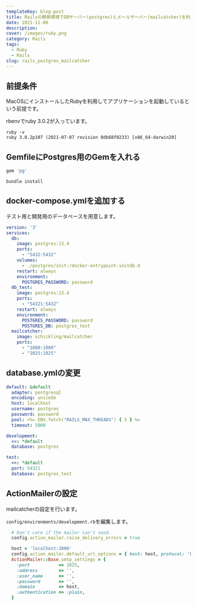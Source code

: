```yaml
---
templateKey: blog-post
title: Railsの開発環境でDBサーバー(postgres)とメールサーバー(mailcatcher)を利用する
date: 2021-11-08
description: 
cover: /images/ruby.png
category: Rails
tags:
  - Ruby
  - Rails
slug: rails_postgres_mailcatcher
---
```

  
## 前提条件

MacOSにインストールしたRubyを利用してアプリケーションを起動しているという前提です。

rbenvでruby 3.0.2が入っています。

```shell
ruby -v
ruby 3.0.2p107 (2021-07-07 revision 0db68f0233) [x86_64-darwin20]
```

## GemfileにPostgres用のGemを入れる

```ruby
gem 'pg'
```

```shell
bundle install
```

## docker-compose.ymlを追加する

テスト用と開発用のデータベースを用意します。

```yaml
version: '3'
services:
  db:
    image: postgres:13.4
    ports:
      - "5432:5432"
    volumes:
      - ./postgres/init:/docker-entrypoint-initdb.d
    restart: always
    environment:
      POSTGRES_PASSWORD: password
  db_test:
    image: postgres:13.4
    ports:
      - "54321:5432"
    restart: always
    environment:
      POSTGRES_PASSWORD: password
      POSTGRES_DB: postgres_test
  mailcatcher:
    image: schickling/mailcatcher
    ports:
      - "1080:1080"
      - "1025:1025"
```

## database.ymlの変更

```yaml
default: &default
  adapter: postgresql
  encoding: unicode
  host: localhost
  username: postgres
  password: password
  pool: <%= ENV.fetch("RAILS_MAX_THREADS") { 5 } %>
  timeout: 5000

development:
  <<: *default
  database: postgres

test:
  <<: *default
  port: 54321
  database: postgres_test
```


## ActionMailerの設定

mailcatcherの設定を行います。

`config/environments/development.rb`を編集します。

```ruby
  # Don't care if the mailer can't send.
  config.action_mailer.raise_delivery_errors = true

  host = 'localhost:3000'
  config.action_mailer.default_url_options = { host: host, protocol: 'http' }
  ActionMailer::Base.smtp_settings = {
    :port           => 1025,
    :address        => '',
    :user_name      => '',
    :password       => '',
    :domain         => host,
    :authentication => :plain,
  }
```

